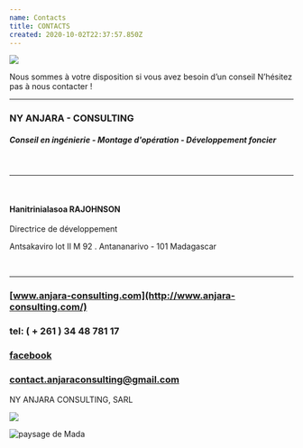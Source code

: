 ```yaml
---
name: Contacts
title: CONTACTS
created: 2020-10-02T22:37:57.850Z
---
```

<div className="container">

<div className="card">

![](/media/img/communities3.jpg)

<div className="card-container contact">
<div className="contact-text">

Nous sommes à votre disposition si vous avez besoin d’un conseil
N’hésitez pas à nous contacter !
<br />

<hr className="ruler"/>

### NY ANJARA - CONSULTING
##### Conseil en ingénierie - Montage d'opération - Développement foncier

<br />

<hr className="ruler"/>
<br />

#### Hanitrinialasoa RAJOHNSON
Directrice de développement
<br />

Antsakaviro lot II M 92 . Antananarivo - 101 Madagascar

<br />

<hr className="ruler"/>

### [www.anjara-consulting.com](http://www.anjara-consulting.com/)

### tel: ( + 261 ) 34 48 781 17

### [facebook](https://www.facebook.com/104312498543346/posts/104313358543260/)

### [contact.anjaraconsulting@gmail.com](mailto:contact.anjaraconsulting@gmail.com)

</div>

<div>

<p>NY ANJARA CONSULTING, SARL</p>

![](/media/img/pro4.jpg)

</div>
</div>


<div className="main-body__anjara">

![paysage de Mada](/media/img/anjara.jpg)

</div>

</div>

</div>